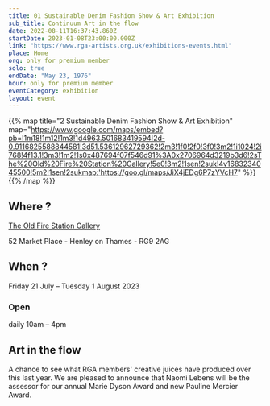 ```yaml
---
title: 01 Sustainable Denim Fashion Show & Art Exhibition
sub_title: Continuum Art in the flow
date: 2022-08-11T16:37:43.860Z
startDate: 2023-01-08T23:00:00.000Z
link: "https://www.rga-artists.org.uk/exhibitions-events.html"
place: Home
org: only for premium member
solo: true
endDate: "May 23, 1976"
hour: only for premium member
eventCategory: exhibition
layout: event
---
```


{{% map title="2 Sustainable Denim Fashion Show & Art Exhibition" map="https://www.google.com/maps/embed?pb=!1m18!1m12!1m3!1d4963.501683419594!2d-0.9116825588844581!3d51.53612962729362!2m3!1f0!2f0!3f0!3m2!1i1024!2i768!4f13.1!3m3!1m2!1s0x487694f07f546d91%3A0x2706964d3219b3d6!2sThe%20Old%20Fire%20Station%20Gallery!5e0!3m2!1sen!2suk!4v1683234045500!5m2!1sen!2sukmap:'https://goo.gl/maps/JiX4jEDg6P7zYVcH7" %}}{{% /map %}}

## Where ?

[The Old Fire Station Gallery](https://goo.gl/maps/JiX4jEDg6P7zYVcH7)

52 Market Place - Henley on Thames - RG9 2AG

## When ?

Friday 21 July – Tuesday 1 August 2023

### Open

daily 10am – 4pm

## Art in the flow

A chance to see what RGA members' creative juices have produced over this last year. We are pleased to announce that Naomi Lebens will be the assessor for our annual Marie Dyson Award and new Pauline Mercier Award.
